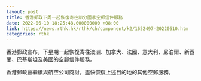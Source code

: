 ```yaml
---
layout: post
title: 香港郵政下周一起恢復寄往部分國家空郵信件服務
date: 2022-06-10 18:25:48.000000000 +08:00
link: https://news.rthk.hk/rthk/ch/component/k2/1652497-20220610.htm
categories: rthk
---
```


香港郵政宣布，下星期一起恢復寄往澳洲、加拿大、法國、意大利、尼泊爾、新西蘭、巴基斯坦及美國的空郵信件服務。

香港郵政會繼續與航空公司商討，盡快恢復上述目的地的其他空郵服務。
